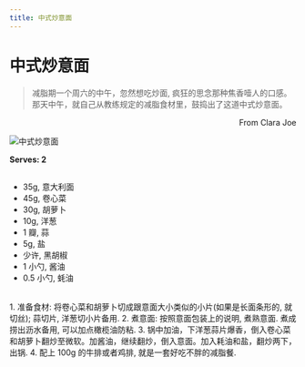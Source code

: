 ```yaml
---
title: 中式炒意面
---
```


# 中式炒意面
> 减脂期一个周六的中午，忽然想吃炒面, 疯狂的思念那种焦香噎人的口感。那天中午，就自己从教练规定的减脂食材里，鼓捣出了这道中式炒意面。

<div style="text-align: right"> From Clara Joe </div>

![中式炒意面](./src/assets/spaghetti.png)


**Serves: 2**
## 
- 35g, 意大利面 
- 45g, 卷心菜 
- 30g, 胡萝卜 
- 10g, 洋葱 
- 1 瓣, 蒜 
- 5g, 盐 
- 少许, 黑胡椒 
- 1 小勺, 酱油 
- 0.5 小勺, 蚝油 
<br>
1. 准备食材: 将卷心菜和胡萝卜切成跟意面大小类似的小片(如果是长面条形的, 就切丝); 蒜切片, 洋葱切小片备用. 
2. 煮意面: 按照意面包装上的说明, 煮熟意面. 煮成捞出沥水备用, 可以加点橄榄油防粘. 
3. 锅中加油，下洋葱蒜片爆香，倒入卷心菜和胡萝卜翻炒至微软。加酱油，继续翻炒，倒入意面。加入耗油和盐，翻炒两下，出锅. 
4. 配上 100g 的牛排或者鸡排, 就是一套好吃不胖的减脂餐. 
